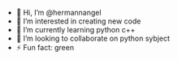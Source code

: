 - 👋 Hi, I’m @hermannangel
- 👀 I’m interested in creating new code
- 🌱 I’m currently learning python c++
- 💞️ I’m looking to collaborate on python sybject
- ⚡ Fun fact: green 

<!---
hermannangel/hermannangel is a ✨ special ✨ repository because its `README.md` (this file) appears on your GitHub profile.
You can click the Preview link to take a look at your changes.
--->
